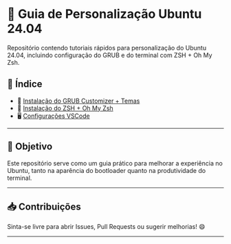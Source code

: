 # 🐧 Guia de Personalização Ubuntu 24.04

Repositório contendo tutoriais rápidos para personalização do Ubuntu 24.04, incluindo configuração do GRUB e do terminal com ZSH + Oh My Zsh.

## 📜 Índice

- 🔧 [Instalação do GRUB Customizer + Temas](./Grub-Customizer.md)
- 🐚 [Instalação do ZSH + Oh My Zsh](./ZSH-OhMyZsh.md)
- 🖥️ [Configurações VSCode](./settings-vscode.json)

---

## 🚀 Objetivo

Este repositório serve como um guia prático para melhorar a experiência no Ubuntu, tanto na aparência do bootloader quanto na produtividade do terminal.

---

## 📥 Contribuições

Sinta-se livre para abrir Issues, Pull Requests ou sugerir melhorias! 😄

---
